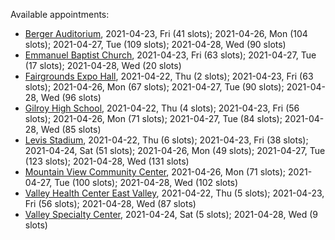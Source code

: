 Available appointments:

* [Berger Auditorium](https://schedulecare.sccgov.org/mychartprd/SignupAndSchedule/EmbeddedSchedule?id=132694&vt=1277&dept=101064003), 2021-04-23, Fri (41 slots); 2021-04-26, Mon (104 slots); 2021-04-27, Tue (109 slots); 2021-04-28, Wed (90 slots)
* [Emmanuel Baptist Church](https://schedulecare.sccgov.org/mychartprd/SignupAndSchedule/EmbeddedSchedule?id=132871&vt=1277&dept=101064006), 2021-04-23, Fri (63 slots); 2021-04-27, Tue (17 slots); 2021-04-28, Wed (20 slots)
* [Fairgrounds Expo Hall](https://schedulecare.sccgov.org/mychartprd/SignupAndSchedule/EmbeddedSchedule?id=132726&vt=1277&dept=101064002), 2021-04-22, Thu (2 slots); 2021-04-23, Fri (63 slots); 2021-04-26, Mon (67 slots); 2021-04-27, Tue (90 slots); 2021-04-28, Wed (96 slots)
* [Gilroy High School](https://schedulecare.sccgov.org/mychartprd/SignupAndSchedule/EmbeddedSchedule?id=132980&vt=1277&dept=101064008), 2021-04-22, Thu (4 slots); 2021-04-23, Fri (56 slots); 2021-04-26, Mon (71 slots); 2021-04-27, Tue (84 slots); 2021-04-28, Wed (85 slots)
* [Levis Stadium](https://schedulecare.sccgov.org/mychartprd/SignupAndSchedule/EmbeddedSchedule?id=132723&vt=1277&dept=101064004), 2021-04-22, Thu (6 slots); 2021-04-23, Fri (38 slots); 2021-04-24, Sat (51 slots); 2021-04-26, Mon (49 slots); 2021-04-27, Tue (123 slots); 2021-04-28, Wed (131 slots)
* [Mountain View Community Center](https://schedulecare.sccgov.org/mychartprd/SignupAndSchedule/EmbeddedSchedule?id=132472&vt=1277&dept=101064001), 2021-04-26, Mon (71 slots); 2021-04-27, Tue (100 slots); 2021-04-28, Wed (102 slots)
* [Valley Health Center East Valley](https://schedulecare.sccgov.org/mychartprd/SignupAndSchedule/EmbeddedSchedule?id=132268&vt=1277&dept=101064007), 2021-04-22, Thu (5 slots); 2021-04-23, Fri (56 slots); 2021-04-28, Wed (87 slots)
* [Valley Specialty Center](https://schedulecare.sccgov.org/mychartprd/SignupAndSchedule/EmbeddedSchedule?id=132277&vt=1277&dept=101001072), 2021-04-24, Sat (5 slots); 2021-04-28, Wed (9 slots)
